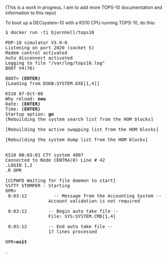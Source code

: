 (This is a work in progress, I aim to add more TOPS-10 documentation and information to this repo)

To boot up a DECsystem-10 with a KS10 CPU running TOPS-10, do this:

<PRE>
$ docker run -ti bjornhell/tops10

PDP-10 simulator V3.9-0
Listening on port 2020 (socket 5)
Modem control activated
Auto disconnect activated
Logging to file "/var/log/tops10.log"
BOOT V4(76)

BOOT> <b>(ENTER)</b>
[Loading from DSKB:SYSTEM.EXE[1,4]]

KS10 07-Oct-88
Why reload: <b>new</b>
Date: <b>(ENTER)</b>
Time: <b>(ENTER)</b>
Startup option: <b>go</b>
[Rebuilding the system search list from the HOM blocks]

[Rebuilding the active swapping list from the HOM blocks]

[Rebuilding the system dump list from the HOM blocks]


KS10 08:03:01 CTY system 4097
Connected to Node CENTRA(0) Line # 42
.LOGIN 1,2
.R OPR

[CCPWFD Waiting for file daemon to start]
%%TTY STOMPER - Starting
OPR>
 8:03:12          -- Message from the Accounting System --
                Account validation is not required

 8:03:12        -- Begin auto take file --
                File: SYS:SYSTEM.CMD[1,4]

 8:03:12        -- End auto take file --
                17 lines processed

OPR><b>exit</b>

.
</PRE>
